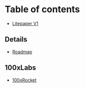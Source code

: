 # Table of contents

* [Litepaper V1](README.md)

## Details

* [Roadmap](details/spacemap.md)

## 100xLabs

* [100xRocket](100xlabs/100xrocket.md)

